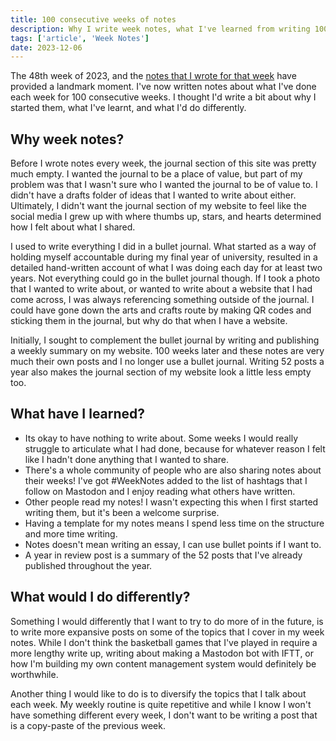 ```yaml
---
title: 100 consecutive weeks of notes
description: Why I write week notes, what I've learned from writing 100 consecutive weeks of notes, and what I'd do differently.
tags: ['article', 'Week Notes']
date: 2023-12-06
---
```


The 48th week of 2023, and the [notes that I wrote for that week](/journal/2023/week48/) have provided a landmark moment. I've now written notes about what I've done each week for 100 consecutive weeks. I thought I'd write a bit about why I started them, what I've learnt, and what I'd do differently.

## Why week notes?

Before I wrote notes every week, the journal section of this site was pretty much empty. I wanted the journal to be a place of value, but part of my problem was that I wasn't sure who I wanted the journal to be of value to. I didn't have a drafts folder of ideas that I wanted to write about either. Ultimately, I didn't want the journal section of my website to feel like the social media I grew up with where thumbs up, stars, and hearts determined how I felt about what I shared.

I used to write everything I did in a bullet journal. What started as a way of holding myself accountable during my final year of university, resulted in a detailed hand-written account of what I was doing each day for at least two years.  Not everything could go in the bullet journal though. If I took a photo that I wanted to write about, or wanted to write about a website that I had come across, I was always referencing something outside of the journal. I could have gone down the arts and crafts route by making QR codes and sticking them in the journal, but why do that when I have a website.

Initially, I sought to complement the bullet journal by writing and publishing a weekly summary on my website. 100 weeks later and these notes are very much their own posts and I no longer use a bullet journal. Writing 52 posts a year also makes the journal section of my website look a little less empty too.

## What have I learned?

- Its okay to have nothing to write about. Some weeks I would really struggle to articulate what I had done, because for whatever reason I felt like I hadn't done anything that I wanted to share.
- There's a whole community of people who are also sharing notes about their weeks! I've got #WeekNotes added to the list of hashtags that I follow on Mastodon and I enjoy reading what others have written.
- Other people read my notes! I wasn't expecting this when I first started writing them, but it's been a welcome surprise.
- Having a template for my notes means I spend less time on the structure and more time writing.
- Notes doesn't mean writing an essay, I can use bullet points if I want to.
- A year in review post is a summary of the 52 posts that I've already published throughout the year.

## What would I do differently?

Something I would differently that I want to try to do more of in the future, is to write more expansive posts on some of the topics that I cover in my week notes. While I don't think the basketball games that I've played in require a more lengthy write up, writing about making a Mastodon bot with IFTT, or how I'm building my own content management system would definitely be worthwhile.

Another thing I would like to do is to diversify the topics that I talk about each week. My weekly routine is quite repetitive and while I know I won't have something different every week, I don't want to be writing a post that is a copy-paste of the previous week.








